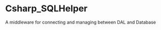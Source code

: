 Csharp_SQLHelper
================
A middleware for connecting and managing between DAL and Database
